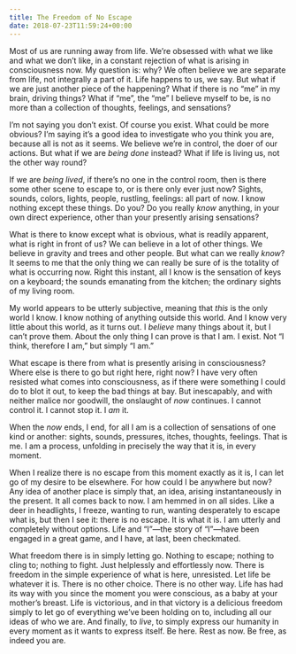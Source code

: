 ```yaml
---
title: The Freedom of No Escape
date: 2018-07-23T11:59:24+00:00
---
```

Most of us are running away from life. We’re obsessed with what we like and what we don’t like, in a constant rejection of what is arising in consciousness now. My question is: why? We often believe we are separate from life, not integrally a part of it. Life happens to us, we say. But what if we are just another piece of the happening? What if there is no “me” in my brain, driving things? What if “me”, the “me” I believe myself to be, is no more than a collection of thoughts, feelings, and sensations?

I’m not saying you don’t exist. Of course you exist. What could be more obvious? I’m saying it’s a good idea to investigate who you think you are, because all is not as it seems. We believe we’re in control, the doer of our actions. But what if we are _being done_ instead? What if life is living us, not the other way round?

If we are _being lived_, if there’s no one in the control room, then is there some other scene to escape to, or is there only ever just now? Sights, sounds, colors, lights, people, rustling, feelings: all part of now. I know nothing except these things. Do you? Do you really _know_ anything, in your own direct experience, other than your presently arising sensations?

What is there to know except what is obvious, what is readily apparent, what is right in front of us? We can believe in a lot of other things. We believe in gravity and trees and other people. But what can we really _know_? It seems to me that the only thing we can really be sure of is the totality of what is occurring now. Right this instant, all I know is the sensation of keys on a keyboard; the sounds emanating from the kitchen; the ordinary sights of my living room.

My world appears to be utterly subjective, meaning that _this_ is the only world I know. I know nothing of anything outside this world. And I know very little about this world, as it turns out. I _believe_ many things about it, but I can’t prove them. About the only thing I can prove is that I am. I exist. Not “I think, therefore I am,” but simply “I am.”

What escape is there from what is presently arising in consciousness? Where else is there to go but right here, right now? I have very often resisted what comes into consciousness, as if there were something I could do to blot it out, to keep the bad things at bay. But inescapably, and with neither malice nor goodwill, the onslaught of _now_ continues. I cannot control it. I cannot stop it. I _am_ it.

When the _now_ ends, I end, for all I am is a collection of sensations of one kind or another: sights, sounds, pressures, itches, thoughts, feelings. That is me. I am a process, unfolding in precisely the way that it is, in every moment.

When I realize there is no escape from this moment exactly as it is, I can let go of my desire to be elsewhere. For how could I be anywhere but now? Any idea of another place is simply that, an idea, arising instantaneously in the present. It all comes back to now. I am hemmed in on all sides. Like a deer in headlights, I freeze, wanting to run, wanting desperately to escape what is, but then I see it: there is no escape. It is what it is. I am utterly and completely without options. Life and “I”—the story of “I”—have been engaged in a great game, and I have, at last, been checkmated.

What freedom there is in simply letting go. Nothing to escape; nothing to cling to; nothing to fight. Just helplessly and effortlessly now. There is freedom in the simple experience of what is here, unresisted. Let life be whatever it is. There is no other choice. There is no other way. Life has had its way with you since the moment you were conscious, as a baby at your mother’s breast. Life is victorious, and in that victory is a delicious freedom simply to let go of everything we’ve been holding on to, including all our ideas of who we are. And finally, to _live_, to simply express our humanity in every moment as it wants to express itself. Be here. Rest as now. Be free, as indeed you are.